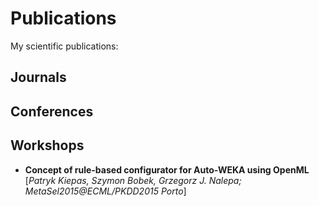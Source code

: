# Publications
My scientific publications:

## Journals

## Conferences

## Workshops
  * **Concept of rule-based configurator for Auto-WEKA using OpenML** [_Patryk Kiepas, Szymon Bobek, Grzegorz J. Nalepa; MetaSel2015@ECML/PKDD2015 Porto_]
